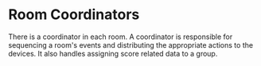 # Room Coordinators

There is a coordinator in each room. A coordinator is responsible for sequencing a room's events and distributing the appropriate actions to the devices. It also handles assigning score related data to a group.